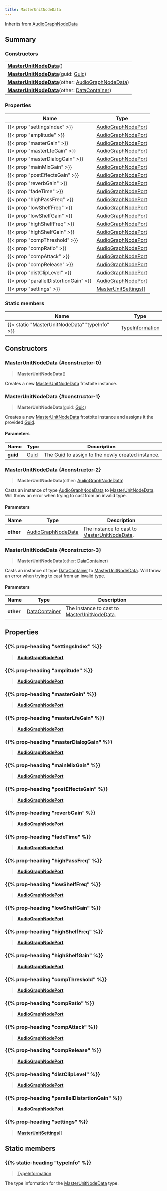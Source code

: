 ```yaml
---
title: MasterUnitNodeData
---
```


Inherits from 
[AudioGraphNodeData](/vext/ref/fb/audiographnodedata)

## Summary
### Constructors
| |
| ----------- |
| **[MasterUnitNodeData](#constructor-0)**() |
| **[MasterUnitNodeData](#constructor-1)**(guid: [Guid](/vext/ref/shared/class/guid)) |
| **[MasterUnitNodeData](#constructor-2)**(other: [AudioGraphNodeData](/vext/ref/fb/audiographnodedata)) |
| **[MasterUnitNodeData](#constructor-3)**(other: [DataContainer](/vext/ref/shared/class/datacontainer)) |

### Properties
| Name | Type |
| ---- | ---- |
| {{< prop "settingsIndex" >}} | [AudioGraphNodePort](/vext/ref/fb/audiographnodeport) |
| {{< prop "amplitude" >}} | [AudioGraphNodePort](/vext/ref/fb/audiographnodeport) |
| {{< prop "masterGain" >}} | [AudioGraphNodePort](/vext/ref/fb/audiographnodeport) |
| {{< prop "masterLfeGain" >}} | [AudioGraphNodePort](/vext/ref/fb/audiographnodeport) |
| {{< prop "masterDialogGain" >}} | [AudioGraphNodePort](/vext/ref/fb/audiographnodeport) |
| {{< prop "mainMixGain" >}} | [AudioGraphNodePort](/vext/ref/fb/audiographnodeport) |
| {{< prop "postEffectsGain" >}} | [AudioGraphNodePort](/vext/ref/fb/audiographnodeport) |
| {{< prop "reverbGain" >}} | [AudioGraphNodePort](/vext/ref/fb/audiographnodeport) |
| {{< prop "fadeTime" >}} | [AudioGraphNodePort](/vext/ref/fb/audiographnodeport) |
| {{< prop "highPassFreq" >}} | [AudioGraphNodePort](/vext/ref/fb/audiographnodeport) |
| {{< prop "lowShelfFreq" >}} | [AudioGraphNodePort](/vext/ref/fb/audiographnodeport) |
| {{< prop "lowShelfGain" >}} | [AudioGraphNodePort](/vext/ref/fb/audiographnodeport) |
| {{< prop "highShelfFreq" >}} | [AudioGraphNodePort](/vext/ref/fb/audiographnodeport) |
| {{< prop "highShelfGain" >}} | [AudioGraphNodePort](/vext/ref/fb/audiographnodeport) |
| {{< prop "compThreshold" >}} | [AudioGraphNodePort](/vext/ref/fb/audiographnodeport) |
| {{< prop "compRatio" >}} | [AudioGraphNodePort](/vext/ref/fb/audiographnodeport) |
| {{< prop "compAttack" >}} | [AudioGraphNodePort](/vext/ref/fb/audiographnodeport) |
| {{< prop "compRelease" >}} | [AudioGraphNodePort](/vext/ref/fb/audiographnodeport) |
| {{< prop "distClipLevel" >}} | [AudioGraphNodePort](/vext/ref/fb/audiographnodeport) |
| {{< prop "parallelDistortionGain" >}} | [AudioGraphNodePort](/vext/ref/fb/audiographnodeport) |
| {{< prop "settings" >}} | [MasterUnitSettings](/vext/ref/fb/masterunitsettings)[] |

### Static members
| Name | Type |
| ---- | ---- |
| {{< static "MasterUnitNodeData" "typeInfo" >}} | [TypeInformation](/vext/ref/shared/class/typeinformation) |

## Constructors
### MasterUnitNodeData {#constructor-0}
> **MasterUnitNodeData**()

Creates a new [MasterUnitNodeData](/vext/ref/fb/masterunitnodedata) frostbite instance.

### MasterUnitNodeData {#constructor-1}
> **MasterUnitNodeData**(guid: [Guid](/vext/ref/shared/class/guid))

Creates a new [MasterUnitNodeData](/vext/ref/fb/masterunitnodedata) frostbite instance and assigns it the provided [Guid](/vext/ref/shared/class/guid).

#### Parameters
| Name | Type | Description |
| ---- | ---- | ----------- |
| **guid** | [Guid](/vext/ref/shared/class/guid) | The [Guid](/vext/ref/shared/class/guid) to assign to the newly created instance. |

### MasterUnitNodeData {#constructor-2}
> **MasterUnitNodeData**(other: [AudioGraphNodeData](/vext/ref/fb/audiographnodedata))

Casts an instance of type [AudioGraphNodeData](/vext/ref/fb/audiographnodedata) to [MasterUnitNodeData](/vext/ref/fb/masterunitnodedata). Will throw an error when trying to cast from an invalid type.

#### Parameters
| Name | Type | Description |
| ---- | ---- | ----------- |
| **other** | [AudioGraphNodeData](/vext/ref/fb/audiographnodedata) | The instance to cast to [MasterUnitNodeData](/vext/ref/fb/masterunitnodedata). |

### MasterUnitNodeData {#constructor-3}
> **MasterUnitNodeData**(other: [DataContainer](/vext/ref/shared/class/datacontainer))

Casts an instance of type [DataContainer](/vext/ref/shared/class/datacontainer) to [MasterUnitNodeData](/vext/ref/fb/masterunitnodedata). Will throw an error when trying to cast from an invalid type.

#### Parameters
| Name | Type | Description |
| ---- | ---- | ----------- |
| **other** | [DataContainer](/vext/ref/shared/class/datacontainer) | The instance to cast to [MasterUnitNodeData](/vext/ref/fb/masterunitnodedata). |

## Properties
### {{% prop-heading "settingsIndex" %}}
> **[AudioGraphNodePort](/vext/ref/fb/audiographnodeport)**

### {{% prop-heading "amplitude" %}}
> **[AudioGraphNodePort](/vext/ref/fb/audiographnodeport)**

### {{% prop-heading "masterGain" %}}
> **[AudioGraphNodePort](/vext/ref/fb/audiographnodeport)**

### {{% prop-heading "masterLfeGain" %}}
> **[AudioGraphNodePort](/vext/ref/fb/audiographnodeport)**

### {{% prop-heading "masterDialogGain" %}}
> **[AudioGraphNodePort](/vext/ref/fb/audiographnodeport)**

### {{% prop-heading "mainMixGain" %}}
> **[AudioGraphNodePort](/vext/ref/fb/audiographnodeport)**

### {{% prop-heading "postEffectsGain" %}}
> **[AudioGraphNodePort](/vext/ref/fb/audiographnodeport)**

### {{% prop-heading "reverbGain" %}}
> **[AudioGraphNodePort](/vext/ref/fb/audiographnodeport)**

### {{% prop-heading "fadeTime" %}}
> **[AudioGraphNodePort](/vext/ref/fb/audiographnodeport)**

### {{% prop-heading "highPassFreq" %}}
> **[AudioGraphNodePort](/vext/ref/fb/audiographnodeport)**

### {{% prop-heading "lowShelfFreq" %}}
> **[AudioGraphNodePort](/vext/ref/fb/audiographnodeport)**

### {{% prop-heading "lowShelfGain" %}}
> **[AudioGraphNodePort](/vext/ref/fb/audiographnodeport)**

### {{% prop-heading "highShelfFreq" %}}
> **[AudioGraphNodePort](/vext/ref/fb/audiographnodeport)**

### {{% prop-heading "highShelfGain" %}}
> **[AudioGraphNodePort](/vext/ref/fb/audiographnodeport)**

### {{% prop-heading "compThreshold" %}}
> **[AudioGraphNodePort](/vext/ref/fb/audiographnodeport)**

### {{% prop-heading "compRatio" %}}
> **[AudioGraphNodePort](/vext/ref/fb/audiographnodeport)**

### {{% prop-heading "compAttack" %}}
> **[AudioGraphNodePort](/vext/ref/fb/audiographnodeport)**

### {{% prop-heading "compRelease" %}}
> **[AudioGraphNodePort](/vext/ref/fb/audiographnodeport)**

### {{% prop-heading "distClipLevel" %}}
> **[AudioGraphNodePort](/vext/ref/fb/audiographnodeport)**

### {{% prop-heading "parallelDistortionGain" %}}
> **[AudioGraphNodePort](/vext/ref/fb/audiographnodeport)**

### {{% prop-heading "settings" %}}
> **[MasterUnitSettings](/vext/ref/fb/masterunitsettings)**[]

## Static members
### {{% static-heading "typeInfo" %}}
> [TypeInformation](/vext/ref/shared/class/typeinformation)

The type information for the [MasterUnitNodeData](/vext/ref/fb/masterunitnodedata) type.

